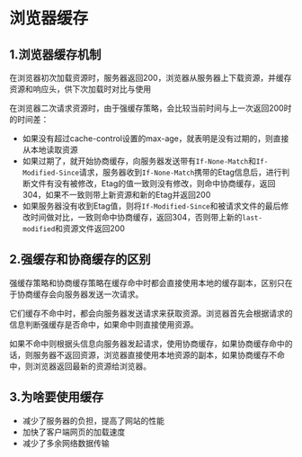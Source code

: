 # 浏览器缓存

## 1.浏览器缓存机制

在浏览器初次加载资源时，服务器返回200，浏览器从服务器上下载资源，并缓存资源和响应头，供下次加载时对比与使用

在浏览器二次请求资源时，由于强缓存策略，会比较当前时间与上一次返回200时的时间差：

+   如果没有超过cache-control设置的max-age，就表明是没有过期的，则直接从本地读取资源
+   如果过期了，就开始协商缓存，向服务器发送带有`If-None-Match`和`If-Modified-Since`请求，服务器收到`If-None-Match`携带的Etag信息后，进行判断文件有没有被修改，Etag的值一致则没有修改，则命中协商缓存，返回304，如果不一致则带上新资源和新的Etag并返回200
+   如果服务器没有收到Etag值，则将`If-Modified-Since`和被请求文件的最后修改时间做对比，一致则命中协商缓存，返回304，否则带上新的`last-modified`和资源文件返回200

## 2.强缓存和协商缓存的区别

强缓存策略和协商缓存策略在缓存命中时都会直接使用本地的缓存副本，区别只在于协商缓存会向服务器发送一次请求。

它们缓存不命中时，都会向服务器发送请求来获取资源。浏览器首先会根据请求的信息判断强缓存是否命中，如果命中则直接使用资源。

如果不命中则根据头信息向服务器发起请求，使用协商缓存，如果协商缓存命中的话，则服务器不返回资源，浏览器直接使用本地资源的副本，如果协商缓存不命中，则浏览器返回最新的资源给浏览器。

## 3.为啥要使用缓存

-   减少了服务器的负担，提高了网站的性能
-   加快了客户端网页的加载速度
-   减少了多余网络数据传输